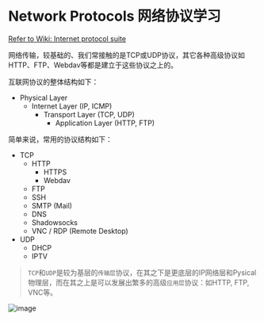 # Network Protocols 网络协议学习

[Refer to Wiki: Internet protocol suite](https://www.wikiwand.com/en/Internet_protocol_suite)

网络传输，较基础的、我们常接触的是TCP或UDP协议，其它各种高级协议如HTTP、FTP、Webdav等都是建立于这些协议之上的。

互联网协议的整体结构如下：
- Physical Layer
    - Internet Layer (IP, ICMP)
        - Transport Layer (TCP, UDP)
            - Application Layer (HTTP, FTP)

简单来说，常用的协议结构如下：
- TCP
    - HTTP
        - HTTPS
        - Webdav
    - FTP
    - SSH
    - SMTP (Mail)
    - DNS
    - Shadowsocks
    - VNC / RDP (Remote Desktop)
- UDP
    - DHCP
    - IPTV

> `TCP`和`UDP`是较为基层的`传输层`协议，在其之下是更底层的IP网络层和Pysical物理层，而在其之上是可以发展出繁多的高级`应用层`协议：如HTTP, FTP, VNC等。

![image](https://user-images.githubusercontent.com/14041622/48396713-525f9680-e756-11e8-820e-100216d7eb44.png)
